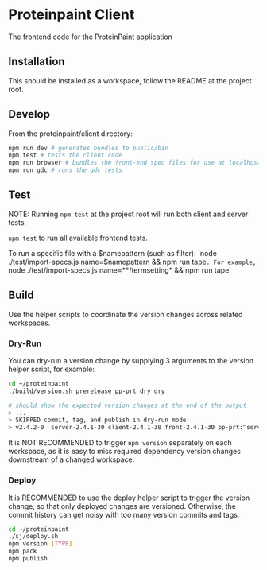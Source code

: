 # Proteinpaint Client

The frontend code for the ProteinPaint application

## Installation

This should be installed as a workspace, follow the README at the project root.

## Develop

From the proteinpaint/client directory:
```bash
npm run dev # generates bundles to public/bin
npm test # tests the client code
npm run browser # bundles the front-end spec files for use at localhost:[port]/testrun.html
npm run gdc # runs the gdc tests
```

## Test

NOTE: Running `npm test` at the project root will run both client and server tests.

`npm test` to run all available frontend tests.

To run a specific file with a $namepattern (such as filter): `node ./test/import-specs.js name=$namepattern && npm run tape`.
For example, `node ./test/import-specs.js name=**/termsetting* && npm run tape`

## Build

Use the helper scripts to coordinate the version changes across related workspaces.

### Dry-Run 

You can dry-run a version change by supplying 3 arguments to the version helper script,
for example:  

```bash
cd ~/proteinpaint
./build/version.sh prerelease pp-prt dry dry

# should show the expected version changes at the end of the output
> ...
> SKIPPED commit, tag, and publish in dry-run mode: 
> v2.4.2-0  server-2.4.1-30 client-2.4.1-30 front-2.4.1-30 pp-prt:^server pp-prt:^front
```

It is NOT RECOMMENDED to trigger `npm version` separately on each workspace, as it is
easy to miss required dependency version changes downstream of a changed workspace.

### Deploy

It is RECOMMENDED to use the deploy helper script to trigger the version change, so
that only deployed changes are versioned. Otherwise, the commit history can get noisy
with too many version commits and tags.

```bash
cd ~/proteinpaint
./sj/deploy.sh 
npm version [TYPE]
npm pack
npm publish
```
